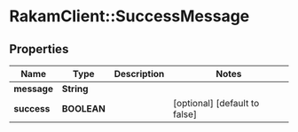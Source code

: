 # RakamClient::SuccessMessage

## Properties
Name | Type | Description | Notes
------------ | ------------- | ------------- | -------------
**message** | **String** |  | 
**success** | **BOOLEAN** |  | [optional] [default to false]


